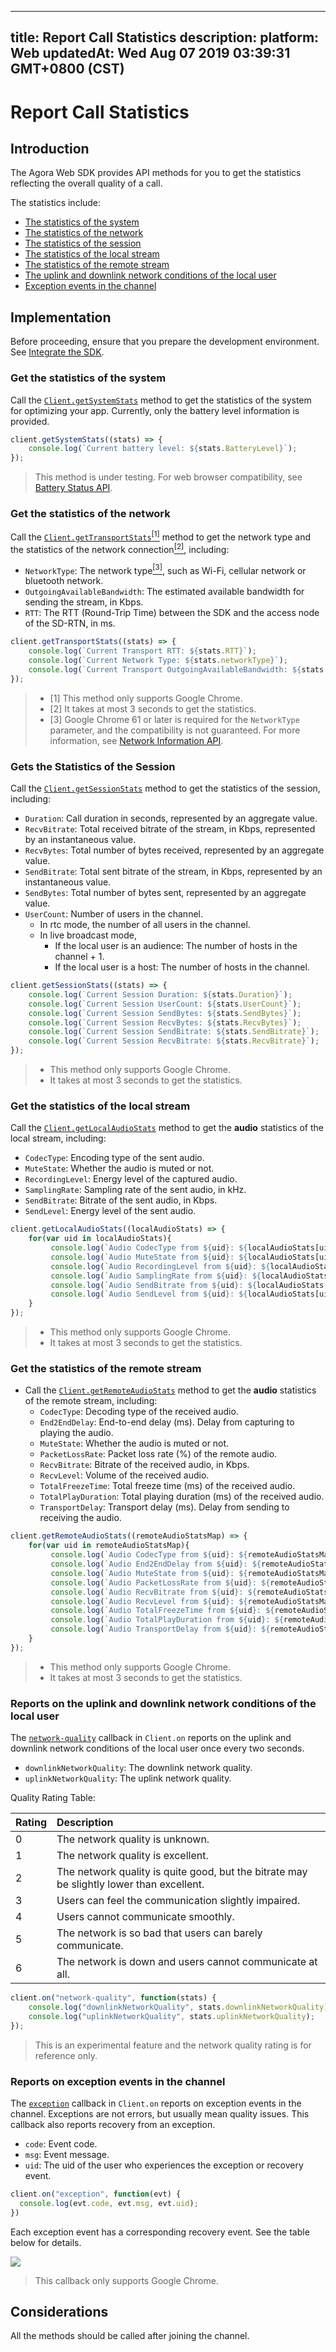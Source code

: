 
---
title: Report Call Statistics
description: 
platform: Web
updatedAt: Wed Aug 07 2019 03:39:31 GMT+0800 (CST)
---
# Report Call Statistics
## Introduction

The Agora Web SDK provides API methods for you to get the statistics reflecting the overall quality of a call.

The statistics include:

- [The statistics of the system ](#system_statistics)
- [The statistics of the network](#network_statistics)
- [The statistics of the session](#session_statistics)
- [The statistics of the local stream](#local_stream_statistics)
- [The statistics of the remote stream](#remote_stream_statistics)
- [The uplink and downlink network conditions of the local user](#updownlink_network_quality)
- [Exception events in the channel](#exception)

## Implementation

Before proceeding, ensure that you prepare the development environment. See [Integrate the SDK](../../en/Audio%20Broadcast/web_prepare.md).

<a name ="system_statistics"></a>

### Get the statistics of the system

Call the [`Client.getSystemStats`](https://docs.agora.io/en/Audio%20Broadcast/API%20Reference/web/interfaces/agorartc.client.html#getsystemstats) method to get the statistics of the system for optimizing your app. Currently, only the battery level information is provided.

``` javascript
client.getSystemStats((stats) => {
	console.log(`Current battery level: ${stats.BatteryLevel}`);
});
```

> This method is under testing. For web browser compatibility, see [Battery Status API](https://developer.mozilla.org/en-US/docs/Web/API/Battery_Status_API).

<a name ="network_statistics"></a>

### Get the statistics of the network

Call the  [`Client.getTransportStats`](https://docs.agora.io/en/Audio%20Broadcast/API%20Reference/web/interfaces/agorartc.client.html#gettransportstats)[<sup>[1]</sup>](#reference) method to get the network type and the statistics of the network connection[<sup>[2]</sup>](#reference), including: 
  - `NetworkType`: The network type[<sup>[3]</sup>](#reference), such as Wi-Fi, cellular network or bluetooth network.
  - `OutgoingAvailableBandwidth`: The estimated available bandwidth for sending the stream, in Kbps.
  - `RTT`: The RTT (Round-Trip Time) between the SDK and the access node of the SD-RTN, in ms.

``` javascript
client.getTransportStats((stats) => {
    console.log(`Current Transport RTT: ${stats.RTT}`);
    console.log(`Current Network Type: ${stats.networkType}`);
    console.log(`Current Transport OutgoingAvailableBandwidth: ${stats.OutgoingAvailableBandwidth}`);
});                           
```
<a name ="reference"></a>

> - [1] This method only supports Google Chrome.
> - [2] It takes at most 3 seconds to get the statistics.
> - [3] Google Chrome 61 or later is required for the  `NetworkType` parameter, and the compatibility is not guaranteed.  For more information, see [Network Information API](https://developer.mozilla.org/en-US/docs/Web/API/Network_Information_API).

<a name ="session_statistics"></a>

### Gets the Statistics of the Session

Call the [`Client.getSessionStats`](https://docs.agora.io/en/Audio%20Broadcast/API%20Reference/web/interfaces/agorartc.client.html#getsessionstats) method to get the statistics of the session, including: 

- `Duration`: Call duration in seconds, represented by an aggregate value.
- `RecvBitrate`: Total received bitrate of the stream, in Kbps, represented by an instantaneous value.
- `RecvBytes`: Total number of bytes received, represented by an aggregate value.
- `SendBitrate`: Total sent bitrate of the stream, in Kbps, represented by an instantaneous value.
- `SendBytes`: Total number of bytes sent, represented by an aggregate value.
- `UserCount`: Number of users in the channel.
  - In rtc mode, the number of all users in the channel.
  - In live broadcast mode, 
    - If the local user is an audience: The number of hosts in the channel + 1.
    - If the local user is a host: The number of hosts in the channel.

```javascript
client.getSessionStats((stats) => {
    console.log(`Current Session Duration: ${stats.Duration}`);
    console.log(`Current Session UserCount: ${stats.UserCount}`);
    console.log(`Current Session SendBytes: ${stats.SendBytes}`);
    console.log(`Current Session RecvBytes: ${stats.RecvBytes}`);
    console.log(`Current Session SendBitrate: ${stats.SendBitrate}`);
    console.log(`Current Session RecvBitrate: ${stats.RecvBitrate}`);
});
```

> - This method only supports Google Chrome.
> - It takes at most 3 seconds to get the statistics.

<a name ="local_stream_statistics"></a>
### Get the statistics of the local stream

Call the [`Client.getLocalAudioStats`](https://docs.agora.io/en/Audio%20Broadcast/API%20Reference/web/interfaces/agorartc.client.html#getlocalaudiostats) method to get the **audio** statistics of the local stream, including:
  - `CodecType`: Encoding type of the sent audio.
  - `MuteState`: Whether the audio is muted or not.
  - `RecordingLevel`: Energy level of the captured audio.
  - `SamplingRate`: Sampling rate of the sent audio, in kHz.
  - `SendBitrate`: Bitrate of the sent audio, in Kbps.
  - `SendLevel`: Energy level of the sent audio.

``` javascript
client.getLocalAudioStats((localAudioStats) => {
    for(var uid in localAudioStats){
         console.log(`Audio CodecType from ${uid}: ${localAudioStats[uid].CodecType}`);
         console.log(`Audio MuteState from ${uid}: ${localAudioStats[uid].MuteState}`);
         console.log(`Audio RecordingLevel from ${uid}: ${localAudioStats[uid].RecordingLevel}`);
         console.log(`Audio SamplingRate from ${uid}: ${localAudioStats[uid].SamplingRate}`);
         console.log(`Audio SendBitrate from ${uid}: ${localAudioStats[uid].SendBitrate}`);
         console.log(`Audio SendLevel from ${uid}: ${localAudioStats[uid].SendLevel}`);
    }
});
```

> - This method only supports Google Chrome.
> - It takes at most 3 seconds to get the statistics.

<a name ="remote_stream_statistics"></a>
### Get the statistics of the remote stream

- Call the [`Client.getRemoteAudioStats`](https://docs.agora.io/en/Audio%20Broadcast/API%20Reference/web/interfaces/agorartc.client.html#getremoteaudiostats) method to get the **audio** statistics of the remote stream, including:
  - `CodecType`: Decoding type of the received audio.
  - `End2EndDelay`: End-to-end delay (ms). Delay from capturing to playing the audio.
  - `MuteState`: Whether the audio is muted or not.
  - `PacketLossRate`: Packet loss rate (%) of the remote audio.
  - `RecvBitrate`: Bitrate of the received audio, in Kbps.
  - `RecvLevel`: Volume of the received audio.
  - `TotalFreezeTime`: Total freeze time (ms) of the received audio.
  - `TotalPlayDuration`: Total playing duration (ms) of the received audio.
  - `TransportDelay`: Transport delay (ms). Delay from sending to receiving the audio.

``` javascript
client.getRemoteAudioStats((remoteAudioStatsMap) => {
    for(var uid in remoteAudioStatsMap){
         console.log(`Audio CodecType from ${uid}: ${remoteAudioStatsMap[uid].CodecType}`);
         console.log(`Audio End2EndDelay from ${uid}: ${remoteAudioStatsMap[uid].End2EndDelay}`);
         console.log(`Audio MuteState from ${uid}: ${remoteAudioStatsMap[uid].MuteState}`);
         console.log(`Audio PacketLossRate from ${uid}: ${remoteAudioStatsMap[uid].PacketLossRate}`);
         console.log(`Audio RecvBitrate from ${uid}: ${remoteAudioStatsMap[uid].RecvBitrate}`);
         console.log(`Audio RecvLevel from ${uid}: ${remoteAudioStatsMap[uid].RecvLevel}`);
         console.log(`Audio TotalFreezeTime from ${uid}: ${remoteAudioStatsMap[uid].TotalFreezeTime}`);
         console.log(`Audio TotalPlayDuration from ${uid}: ${remoteAudioStatsMap[uid].TotalPlayDuration}`);
         console.log(`Audio TransportDelay from ${uid}: ${remoteAudioStatsMap[uid].TransportDelay}`);
    }
});
```

> - This method only supports Google Chrome.
> - It takes at most 3 seconds to get the statistics.

<a name ="updownlink_network_quality"></a>

### Reports on the uplink and downlink network conditions of the local user

The [`network-quality`](https://docs.agora.io/en/Audio%20Broadcast/API%20Reference/web/interfaces/agorartc.client.html#on) callback in  `Client.on` reports on the uplink and downlink network conditions of the local user once every two seconds.
- `downlinkNetworkQuality`: The downlink network quality.
- `uplinkNetworkQuality`: The uplink network quality.

Quality Rating Table:

| Rating   | Description                                                         |
| -------- | :----------------------------------------------------------- |
| 0        | The network quality is unknown.                                        |
| 1        | The network quality is excellent.                                      |
| 2        | The network quality is quite good, but the bitrate may be slightly lower than excellent. |
| 3        | Users can feel the communication slightly impaired.                       |
| 4        | Users cannot communicate smoothly.                                    |
| 5        | The network is so bad that users can barely communicate.                         |
| 6        | The network is down and users cannot communicate at all.                         |

``` javascript
client.on("network-quality", function(stats) {
    console.log("downlinkNetworkQuality", stats.downlinkNetworkQuality);
    console.log("uplinkNetworkQuality", stats.uplinkNetworkQuality);
});
```

> This is an experimental feature and the network quality rating is for reference only.

<a name ="exception"></a>
### Reports on exception events in the channel

The [`exception`](https://docs.agora.io/en/Audio%20Broadcast/API%20Reference/web/interfaces/agorartc.client.html#on)  callback in  `Client.on` reports on exception events in the channel. Exceptions are not errors, but usually mean quality issues. This callback also reports recovery from an exception.

- `code`: Event code.
- `msg`: Event message.
- `uid`: The uid of the user who experiences the exception or recovery event.

``` javascript
client.on("exception", function(evt) {
  console.log(evt.code, evt.msg, evt.uid);
})
```

Each exception event has a corresponding recovery event. See the table below for details.

![](https://web-cdn.agora.io/docs-files/1550136373895)

> This callback only supports Google Chrome.

## Considerations

All the methods should be called after joining the channel.
